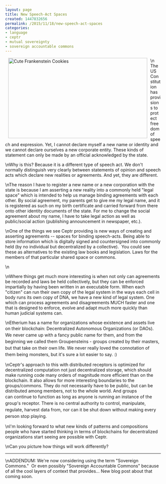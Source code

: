 ```yaml
---
layout: page
title: New Speech-Act Spaces
created: 1447832656
permalink: /2015/11/18/new-speech-act-spaces
categories:
- language
- ceptr
- mutual sovereignty
- sovereign accountable commons
---
```

\n<img alt="Cute Frankenstein Cookies" src="{{ site.urlimg }}images/cookielicious_frankenstein.jpg" style="width: 450px; height: 260px; margin-left: 10px; margin-right: 10px; float: left;">The US Constitution has provisions to protect freedom of speech and expression. Yet, I cannot declare myself a new name or identity and we cannot declare ourselves a new corporate entity. These kinds of statement can only be made by an official acknowledged by the state.</p>\nWhy is this? Because it is a different type of speech act. We don't normally distinguish very clearly between statements of opinion and speech acts which declare new realities or agreements. And yet, they are different.</p>\nThe reason I have to register a new name or a new corporation with the state is because I am asserting a new reality into a commonly held "legal space" which is intended to help us manage binding agreements with each other. By social agreement, my parents get to give me my legal name, and it is registered as such on my birth certificate and carried forward from there onto other identity documents of the state. For me to change the social agreement about my name, I have to take legal action as well as public/social action (publishing announcement in newspaper, etc.).</p>\nOne of the things we see Ceptr providing is new ways of creating and asserting agreements -- spaces for binding speech-acts. Being able to store information which is digitally signed and countersigned into commonly held (by no individual but decentralized by a collective). &nbsp;You could see these as alternatives to the existing law books and legislation. Laws for the members of that particular shared space or commons.</p>\n<!--break--></p>\nWhere things get much more interesting is when not only can agreements be recorded and laws be held collectively, but they can be enforced impartially by having been written in an executable form. When each "citizen" can run their own copy of the legal system in the ways each cell in body runs its own copy of DNA, we have a new kind of legal system. One which can process agreements and disagreements MUCH faster and one that is designed to enforce, evolve and adapt much more quickly than human judicial systems can.</p>\nEtherium has a name for organizations whose existence and assets live on their blockchain:<span style="line-height: 1.5;">&nbsp;Decentralized Autonomous Organizations (or DAOs). We never came up with a fancy public name for them, and from the beginning we called them Groupensteins - groups created by their masters, but that take on their own life. We never really loved the connotation of them being monsters, but it's sure a lot easier to say. :)</span></p>\nCeptr's approach to this with distributed receptors is optimized for decentralized computation not just decentralized storage, which should make running code many orders of magnitude more efficient than on the blockchain. It also allows for more interesting boundaries to the groups/commons. They do not necessarily have to be public, but can be distributed among members, not to the whole world. And groups can<span style="line-height: 1.5;">&nbsp;continue to function as long as anyone is running an instance of the group's receptor. There is no central authority to control, manipulate, regulate, harvest data from, nor can it be shut down without making every person stop playing.</span></p>\nI'm looking forward to what new kinds of patterns and compositions people who have started thinking in terms of blockchains for decentralized organizations start seeing are possible with Ceptr.</p>\nCan you picture how things will work differently?</p><hr>\nADDENDUM: We're now considering using the term "Sovereign Commons." &nbsp;Or even possibly "Sovereign Accountable Commons" because of all the cool layers of context that provides… New blog post about that coming soon.</p>
